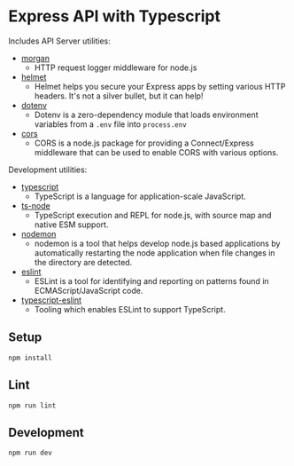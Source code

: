 # Express API with Typescript

Includes API Server utilities:

- [morgan](https://www.npmjs.com/package/morgan)
  - HTTP request logger middleware for node.js
- [helmet](https://www.npmjs.com/package/helmet)
  - Helmet helps you secure your Express apps by setting various HTTP headers. It's not a silver bullet, but it can help!
- [dotenv](https://www.npmjs.com/package/dotenv)
  - Dotenv is a zero-dependency module that loads environment variables from a `.env` file into `process.env`
- [cors](https://www.npmjs.com/package/cors)
  - CORS is a node.js package for providing a Connect/Express middleware that can be used to enable CORS with various options.

Development utilities:

- [typescript](https://www.npmjs.com/package/typescript)
  - TypeScript is a language for application-scale JavaScript.
- [ts-node](https://www.npmjs.com/package/ts-node)
  - TypeScript execution and REPL for node.js, with source map and native ESM support.
- [nodemon](https://www.npmjs.com/package/nodemon)
  - nodemon is a tool that helps develop node.js based applications by automatically restarting the node application when file changes in the directory are detected.
- [eslint](https://www.npmjs.com/package/eslint)
  - ESLint is a tool for identifying and reporting on patterns found in ECMAScript/JavaScript code.
- [typescript-eslint](https://typescript-eslint.io/)
  - Tooling which enables ESLint to support TypeScript.

## Setup

```
npm install
```

## Lint

```
npm run lint
```

## Development

```
npm run dev
```

